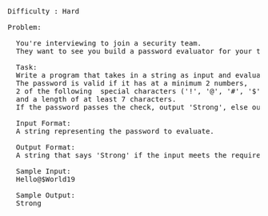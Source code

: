 <pre>
 
Difficulty : Hard

Problem:

  You're interviewing to join a security team. 
  They want to see you build a password evaluator for your technical interview to validate the input.

  Task: 
  Write a program that takes in a string as input and evaluates it as a valid password. 
  The password is valid if it has at a minimum 2 numbers, 
  2 of the following  special characters ('!', '@', '#', '$', '%', '&', '*'), 
  and a length of at least 7 characters.
  If the password passes the check, output 'Strong', else output 'Weak'.

  Input Format:
  A string representing the password to evaluate.

  Output Format:
  A string that says 'Strong' if the input meets the requirements, or 'Weak', if not.

  Sample Input: 
  Hello@$World19

  Sample Output: 
  Strong   
   
   
</pre>
